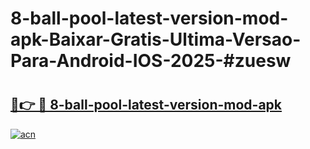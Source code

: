 # 8-ball-pool-latest-version-mod-apk-Baixar-Gratis-Ultima-Versao-Para-Android-IOS-2025-#zuesw

# <h2><a href="https://ainizakaria.my?title=8-ball-pool-latest-version-mod-apk&ref=24M">🔗👉 🔴 8-ball-pool-latest-version-mod-apk</a></h2>

[![acn](https://github.com/user-attachments/assets/0f9c940e-d8b0-45ae-aac7-cd30a18b3e1c)](https://ainizakaria.my?title=8-ball-pool-latest-version-mod-apk&ref=24M)

